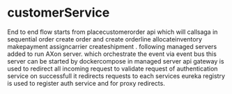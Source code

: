 # customerService
End to end flow starts from placecustomerorder api
which will callsaga in sequential order
create order and create orderline
allocateinventory
makepayment
assigncarrier
createshipment
.
following managed servers added to run
AXon server. which orchestrate the event via event bus
this server can be started by dockercompose in managed server
api gateway is used to redirect all incoming request to validate request of authentication service
on successfull it redirects requests to each services
eureka registry is used to register auth service and for proxy redirects.
